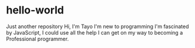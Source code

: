 # hello-world
Just another repository
Hi, I'm Tayo
I'm new to programming
I'm fascinated by JavaScript, I could use all the help I can get on my way to becoming a Professional programmer.
